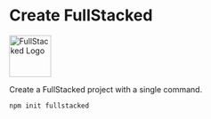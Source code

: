 # Create FullStacked 
[<img src="https://fullstacked.org/favicon.png" alt="FullStacked Logo" width="75px" />](https://fullstacked.org/)

Create a FullStacked project with a single command.
```shell
npm init fullstacked 
```
